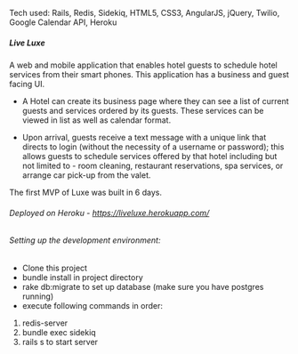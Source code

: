 Tech used: Rails, Redis, Sidekiq, HTML5, CSS3, AngularJS, jQuery, Twilio, Google Calendar API, Heroku

##### Live Luxe
A web and mobile application that enables hotel guests to schedule hotel services from their smart phones. This application has a business and guest facing UI.

- A Hotel can create its business page where they can see a list of current guests and services ordered by its guests. These services can be viewed in list as well as calendar format.

- Upon arrival,  guests receive a text message with a unique link that directs to login (without the necessity of a username or password); this allows guests to schedule services offered by that hotel including but not limited to - room cleaning,  restaurant reservations, spa services, or arrange car pick-up from the valet.


The  first MVP of Luxe was built in 6 days.

###### Deployed on Heroku - https://liveluxe.herokuapp.com/

###### Setting up the development environment:

- Clone this project
- bundle install in project directory
- rake db:migrate to set up database (make sure you have postgres running)
- execute following commands in order:
1. redis-server
2. bundle exec sidekiq
3. rails s to start server

